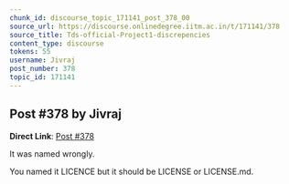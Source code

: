 ```yaml
---
chunk_id: discourse_topic_171141_post_378_00
source_url: https://discourse.onlinedegree.iitm.ac.in/t/171141/378
source_title: Tds-official-Project1-discrepencies
content_type: discourse
tokens: 55
username: Jivraj
post_number: 378
topic_id: 171141
---
```


## Post #378 by Jivraj

**Direct Link**: [Post #378](https://discourse.onlinedegree.iitm.ac.in/t/171141/378)

It was named wrongly.

You named it LICENCE but it should be LICENSE or LICENSE.md.
